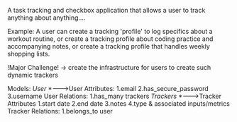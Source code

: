 A task tracking and checkbox application that allows a user to track anything
about anything....

Example: A user can create a tracking 'profile' to log specifics about a workout
routine, or create a tracking profile about coding practice and accompanying
notes, or create a tracking profile that handles weekly shopping lists.

!Major Challenge! -> create the infrastructure for users to create such dynamic
trackers

Models:
*User*
  *--->User Attributes:
              1.email
              2.has_secure_password
              3.username
      User Relations:
              1.has_many trackers
*Trackers*
  *--->Tracker Attributes
              1.start date
              2.end date
              3.notes
              4.type & associated inputs/metrics
      Tracker Relations:
              1.belongs_to user
